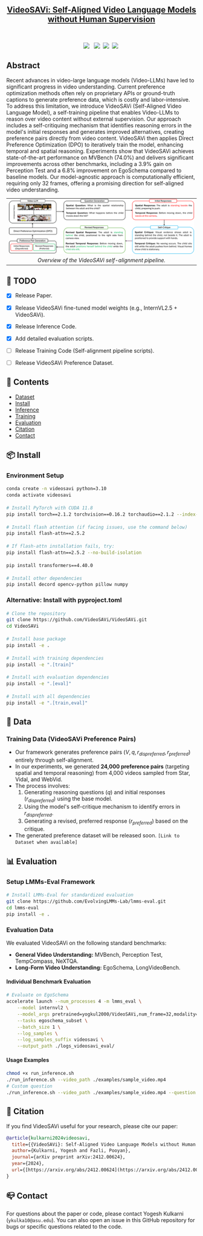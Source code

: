 <h2 align="center"> <a href="https://arxiv.org/abs/2412.00624">VideoSAVi: Self-Aligned Video Language Models without Human Supervision</a></h2>

<div align="center">

<br>


<a href='https://arxiv.org/abs/2412.00624'><img src='https://img.shields.io/badge/arXiv-2412.00624-b31b1b.svg'></a> &nbsp;
 <a href='https://people-robots.github.io/VideoSAVi/'><img src='https://img.shields.io/badge/Project-Website-blue'></a>&nbsp;
 <a href='https://huggingface.co/datasets/yogkul2000/VideoSAVi'><img src='https://img.shields.io/badge/%F0%9F%A4%97%20VideoSAVi--24K-Dataset-blue'></a>&nbsp;
 <a href='https://huggingface.co/yogkul2000/VideoSAVi'><img src='https://img.shields.io/badge/Model-Weights-yellow'></a>&nbsp;

</div>

## Abstract
Recent advances in video-large language models (Video-LLMs) have led to significant progress in video understanding. Current preference optimization methods often rely on proprietary APIs or ground-truth captions to generate preference data, which is costly and labor-intensive. To address this limitation, we introduce VideoSAVi (Self-Aligned Video Language Model), a self-training pipeline that enables Video-LLMs to reason over video content without external supervision. Our approach includes a self-critiquing mechanism that identifies reasoning errors in the model's initial responses and generates improved alternatives, creating preference pairs directly from video content. VideoSAVi then applies Direct Preference Optimization (DPO) to iteratively train the model, enhancing temporal and spatial reasoning. Experiments show that VideoSAVi achieves state-of-the-art performance on MVBench (74.0%) and delivers significant improvements across other benchmarks, including a 3.9% gain on Perception Test and a 6.8% improvement on EgoSchema compared to baseline models. Our model-agnostic approach is computationally efficient, requiring only 32 frames, offering a promising direction for self-aligned video understanding.

<table class="center">
    <tr>
    <td><img src="assets/pipeline.png" alt="VideoSAVi Overview Diagram"></td>
    </tr>
    <tr>
    <td align="center"><em>Overview of the VideoSAVi self-alignment pipeline.</em></td>
    </tr>
</table>


## 🧰 TODO
- [x] Release Paper.
- [x] Release VideoSAVi fine-tuned model weights (e.g., InternVL2.5 + VideoSAVi).
- [x] Release Inference Code.
- [x] Add detailed evaluation scripts.
- [ ] Release Training Code (Self-alignment pipeline scripts).
- [ ] Release VideoSAVi Preference Dataset.


## 📖 Contents
- [Dataset](#data)
- [Install](#install)
- [Inference](#inference)
- [Training](#training)
- [Evaluation](#evaluation)
- [Citation](#citation)
- [Contact](#contact)

## 📦 Install

### Environment Setup

```bash
conda create -n videosavi python=3.10
conda activate videosavi

# Install PyTorch with CUDA 11.8
pip install torch==2.1.2 torchvision==0.16.2 torchaudio==2.1.2 --index-url https://download.pytorch.org/whl/cu118

# Install flash attention (if facing issues, use the command below)
pip install flash-attn==2.5.2

# If flash-attn installation fails, try:
pip install flash-attn==2.5.2 --no-build-isolation

pip install transformers==4.40.0

# Install other dependencies
pip install decord opencv-python pillow numpy
```

### Alternative: Install with pyproject.toml

```bash
# Clone the repository
git clone https://github.com/VideoSAVi/VideoSAVi.git
cd VideoSAVi

# Install base package
pip install -e .

# Install with training dependencies
pip install -e ".[train]"

# Install with evaluation dependencies  
pip install -e ".[eval]"

# Install with all dependencies
pip install -e ".[train,eval]"
```

## 📝 Data

### Training Data (VideoSAVi Preference Pairs)
* Our framework generates preference pairs $(V, q, r_{dispreferred}, r_{preferred})$ entirely through self-alignment.
* In our experiments, we generated **24,000 preference pairs** (targeting spatial and temporal reasoning) from 4,000 videos sampled from Star, Vidal, and WebVid.
* The process involves:
    1.  Generating reasoning questions ($q$) and initial responses ($r_{dispreferred}$) using the base model.
    2.  Using the model's self-critique mechanism to identify errors in $r_{dispreferred}$.
    3.  Generating a revised, preferred response ($r_{preferred}$) based on the critique.
* The generated preference dataset will be released soon. `[Link to Dataset when available]`


## 📊 Evaluation

### Setup LMMs-Eval Framework

```bash
# Install LMMs-Eval for standardized evaluation
git clone https://github.com/EvolvingLMMs-Lab/lmms-eval.git
cd lmms-eval
pip install -e .
```

### Evaluation Data
We evaluated VideoSAVi on the following standard benchmarks:
* **General Video Understanding:** MVBench, Perception Test, TempCompass, NeXTQA.
* **Long-Form Video Understanding:** EgoSchema, LongVideoBench.

#### Individual Benchmark Evaluation

```bash
# Evaluate on EgoSchema
accelerate launch --num_processes 4 -m lmms_eval \
    --model internvl2 \
    --model_args pretrained=yogkul2000/VideoSAVi,num_frame=32,modality=video \
    --tasks egoschema_subset \
    --batch_size 1 \
    --log_samples \
    --log_samples_suffix videosavi \
    --output_path ./logs_videosavi_eval/
```

#### Usage Examples

```bash
chmod +x run_inference.sh
./run_inference.sh --video_path ./examples/sample_video.mp4
# Custom question
./run_inference.sh --video_path ./examples/sample_video.mp4 --question "Describe the spatial relationships in this video"
```

## 📝 Citation
If you find VideoSAVi useful for your research, please cite our paper:
```bib
@article{kulkarni2024videosavi,
  title={{VideoSAVi}: Self-Aligned Video Language Models without Human Supervision},
  author={Kulkarni, Yogesh and Fazli, Pooyan},
  journal={arXiv preprint arXiv:2412.00624},
  year={2024},
  url={[https://arxiv.org/abs/2412.00624](https://arxiv.org/abs/2412.00624)}
}
```

## 📪 Contact
For questions about the paper or code, please contact Yogesh Kulkarni (`ykulka10@asu.edu`). You can also open an issue in this GitHub repository for bugs or specific questions related to the code.

